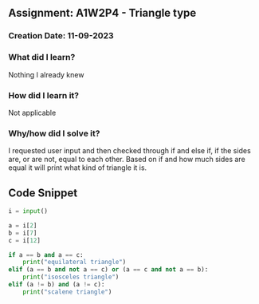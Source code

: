 ## Assignment: A1W2P4 - Triangle type

### Creation Date: 11-09-2023

### What did I learn?
Nothing I already knew

### How did I learn it?
Not applicable

### Why/how did I solve it?
I requested user input and then checked through if and else if, if the sides are, or are not, equal to each other.
Based on if and how much sides are equal it will print what kind of triangle it is.

## Code Snippet
```python
i = input()

a = i[2]
b = i[7]
c = i[12]

if a == b and a == c:
    print("equilateral triangle")
elif (a == b and not a == c) or (a == c and not a == b):
    print("isosceles triangle")
elif (a != b) and (a != c):
    print("scalene triangle")
```